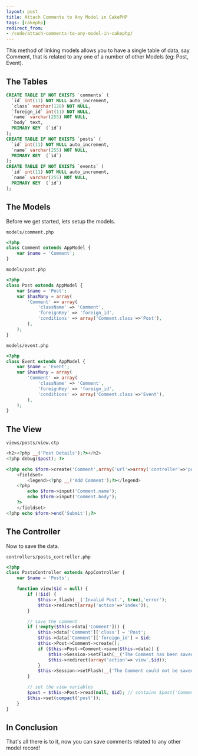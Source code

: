 ```yaml
---
layout: post
title: Attach Comments to Any Model in CakePHP
tags: [cakephp]
redirect_from:
- /code/attach-comments-to-any-model-in-cakephp/
---
```

This method of linking models allows you to have a single table of data, say Comment, that is related to any one of a number of other Models (eg: Post, Event).

<!--break-->

## The Tables

```sql
CREATE TABLE IF NOT EXISTS `comments` (
  `id` int(11) NOT NULL auto_increment,
  `class` varchar(128) NOT NULL,
  `foreign_id` int(11) NOT NULL,
  `name` varchar(255) NOT NULL,
  `body` text,
  PRIMARY KEY  (`id`)
);
CREATE TABLE IF NOT EXISTS `posts` (
  `id` int(11) NOT NULL auto_increment,
  `name` varchar(255) NOT NULL,
  PRIMARY KEY  (`id`)
);
CREATE TABLE IF NOT EXISTS `events` (
  `id` int(11) NOT NULL auto_increment,
  `name` varchar(255) NOT NULL,
  PRIMARY KEY  (`id`)
);
```

## The Models

Before we get started, lets setup the models.

`models/comment.php`

```php
<?php
class Comment extends AppModel {
	var $name = 'Comment';
}
```

`models/post.php`

```php
<?php
class Post extends AppModel {
	var $name = 'Post';
	var $hasMany = array(
		'Comment' => array(
			'className' => 'Comment',
			'foreignKey' => 'foreign_id',
			'conditions' => array('Comment.class'=>'Post'),
		),
	);
}
```

`models/event.php`

```php
<?php
class Event extends AppModel {
	var $name = 'Event';
	var $hasMany = array(
		'Comment' => array(
			'className' => 'Comment',
			'foreignKey' => 'foreign_id',
			'conditions' => array('Comment.class'=>'Event'),
		),
	);
}
```

## The View

`views/posts/view.ctp`

```php
<h2><?php __('Post Details');?></h2>
<?php debug($post); ?>

<?php echo $form->create('Comment',array('url'=>array('controller'=>'posts','action'=>'view',$post['Post']['id'])));?>
	<fieldset>
		<legend><?php __('Add Comment');?></legend>
	<?php
		echo $form->input('Comment.name');
		echo $form->input('Comment.body');
	?>
	</fieldset>
<?php echo $form->end('Submit');?>
```


## The Controller

Now to save the data.

`controllers/posts_controller.php`

```php
<?php
class PostsController extends AppController {
	var $name = 'Posts';

	function view($id = null) {
		if (!$id) {
			$this->_flash(__('Invalid Post.', true),'error');
			$this->redirect(array('action'=>'index'));
		}

		// save the comment
		if (!empty($this->data['Comment'])) {
			$this->data['Comment']['class'] = 'Post'; 
			$this->data['Comment']['foreign_id'] = $id; 
			$this->Post->Comment->create(); 
			if ($this->Post->Comment->save($this->data)) {
				$this->Session->setFlash(__('The Comment has been saved.', true),'success');
				$this->redirect(array('action'=>'view',$id));
			}
			$this->Session->setFlash(__('The Comment could not be saved. Please, try again.', true),'warning');
		}

		// set the view variables
		$post = $this->Post->read(null, $id); // contains $post['Comments']
		$this->set(compact('post'));
	}
}
```

## In Conclusion

That's all there is to it, now you can save comments related to any other model record!
